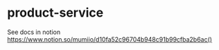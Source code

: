 # product-service

See docs in notion https://www.notion.so/mumiio/d10fa52c96704b948c91b99cfba2b6ac()
